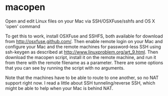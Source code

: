 macopen
=======

Open and edit Linux files on your Mac via SSH/OSXFuse/sshfs and OS X 'open' command

To get this to work, install OSXFuse and SSHFS, both available for download from http://osxfuse.github.com/.  Then enable remote login on your Mac and configure your Mac and the remote machines for password-less SSH using ssh-keygen as described at http://www.linuxproblem.org/art_9.html.  Then download the macopen script, install it on the remote machine, and run it from there with the remote filename as a parameter.  There are some options that you can see by running the script with no arguments.

Note that the machines have to be able to route to one another, so no NAT support right now.  I read a little about SSH tunneling/reverse SSH, which might be able to help when your Mac is behind NAT.

